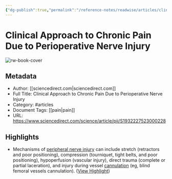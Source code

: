 ```yaml
---
{"dg-publish":true,"permalink":"/reference-notes/readwise/articles/clinical-approach-to-chronic-pain-due-to-perioperative-nerve-injury/"}
---
```


# Clinical Approach to Chronic Pain Due to Perioperative Nerve Injury

![rw-book-cover](https://ars.els-cdn.com/content/image/1-s2.0-S1932227523X00020-cov150h.gif)

## Metadata
- Author: [[sciencedirect.com\|sciencedirect.com]]
- Full Title: Clinical Approach to Chronic Pain Due to Perioperative Nerve Injury
- Category: #articles
- Document Tags: [[pain\|pain]] 
- URL: https://www.sciencedirect.com/science/article/pii/S1932227523000228

## Highlights
- Mechanisms of [peripheral nerve injury](https://www.sciencedirect.com/topics/medicine-and-dentistry/peripheral-nerve-injury) can include stretch (retractors and poor positioning), compression (tourniquet, tight belts, and poor positioning), hypoperfusion (vascular injury), direct trauma (complete or partial laceration), and injury during vessel [cannulation](https://www.sciencedirect.com/topics/medicine-and-dentistry/cannulation) (eg, blind femoral vessels cannulation). ([View Highlight](https://read.readwise.io/read/01h3d0t7znvehyss6hhd2djmcx))

